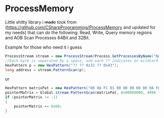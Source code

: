 

# ProcessMemory
Little shitty library i ~~made~~ took from (https://github.com/CSharpProgramming/ProcessMemory and updated for my needs) that can do the following: Read, Write, Query memory regions and AOB Scan Processes 64Bit and 32Bit.

Example for those who need it i guess

```csharp
ProcessStream stream = new ProcessStream(Process.GetProcessesByName("NAME_OF_PROCESS").First());
//Each byte is separated by a space, and each ?? indicates an wildcard
HexPattern p = new HexPattern("?? ?? 0x32 ?? 0x43");
long address = stream.PatternScan(p);
```

or

```csharp
HexPattern matrixPat = new HexPattern("00 0A FC 01 00 00 00 00 00 0A FB 01 00 00 00 00");
pointerMatrix = Global.stream.PatternScan(matrixPat, 0x00000000, 4096 * 3, 0x600000000);
if (pointerMatrix != -1)
{
    pointerMatrix += 0x60;
}
```